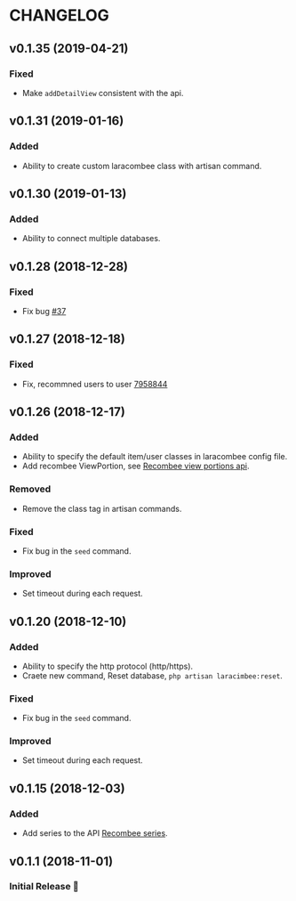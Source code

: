 # CHANGELOG

## v0.1.35 (2019-04-21)

### Fixed

- Make `addDetailView` consistent with the api.

## v0.1.31 (2019-01-16)

### Added

- Ability to create custom laracombee class with artisan command.

## v0.1.30 (2019-01-13)

### Added

- Ability to connect multiple databases.

## v0.1.28 (2018-12-28)

### Fixed

- Fix bug [#37](https://github.com/amranidev/laracombee/issues/37)

## v0.1.27 (2018-12-18)

### Fixed

- Fix, recommned users to user [7958844](https://github.com/amranidev/laracombee/commit/795884494ff0a83d4191ef2cd50ceb596eee4676)

## v0.1.26 (2018-12-17)

### Added

- Ability to specify the default item/user classes in laracombee config file.
- Add recombee ViewPortion, see [Recombee view portions api](https://docs.recombee.com/api.html#view-portions).

### Removed

- Remove the class tag in artisan commands.

### Fixed

- Fix bug in the `seed` command.

### Improved

- Set timeout during each request.

## v0.1.20 (2018-12-10)

### Added

- Ability to specify the http protocol (http/https).
- Craete new command, Reset database, `php artisan laracimbee:reset`.

### Fixed

- Fix bug in the `seed` command.

### Improved

- Set timeout during each request.

## v0.1.15 (2018-12-03)

### Added

- Add series to the API [Recombee series](https://docs.recombee.com/api.html#series).

## v0.1.1 (2018-11-01)

### Initial Release :tada:
